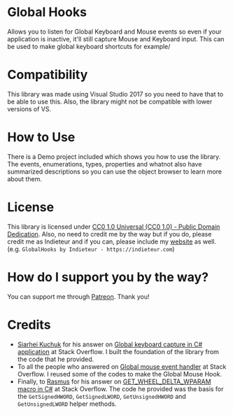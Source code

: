 # Global Hooks
Allows you to listen for Global Keyboard and Mouse events so even if your application is inactive, it'll still capture Mouse and Keyboard input. This can be used to make global keyboard shortcuts for example/

# Compatibility
This library was made using Visual Studio 2017 so you need to have that to be able to use this. Also, the library might not be compatible with lower versions of VS.

# How to Use
There is a Demo project included which shows you how to use the library. The events, enumerations, types, properties and whatnot also have summarized descriptions so you can use the object browser to learn more about them. 

# License
This library is licensed under [CC0 1.0 Universal (CC0 1.0) - Public Domain Dedication](https://creativecommons.org/publicdomain/zero/1.0/). Also, no need to credit me by the way but if you do, please credit me as Indieteur and if you can, please include my [website](https://indieteur.com) as well. (e.g. `GlobalHooks by Indieteur - https://indieteur.com`)

# How do I support you by the way?
You can support me through [Patreon](https://www.patreon.com/indieteur). Thank you!

# Credits
* [Siarhei Kuchuk](https://stackoverflow.com/users/212746/siarhei-kuchuk) for his answer on [Global keyboard capture in C# application](https://stackoverflow.com/questions/604410/global-keyboard-capture-in-c-sharp-application) at Stack Overflow. I built the foundation of the library from the code that he provided.
* To all the people who answered on [Global mouse event handler](https://stackoverflow.com/questions/11607133/global-mouse-event-handler) at Stack Overflow. I reused some of the codes to make the Global Mouse Hook.
* Finally, to [Rasmus](https://stackoverflow.com/users/677004/rasmus) for his answer on [GET_WHEEL_DELTA_WPARAM macro in C#](https://stackoverflow.com/questions/9302891/get-wheel-delta-wparam-macro-in-c-sharp) at Stack Overflow. The code he provided was the basis for the `GetSignedHWORD`, `GetSignedLWORD`, `GetUnsignedHWORD` and `GetUnsignedLWORD` helper methods.
